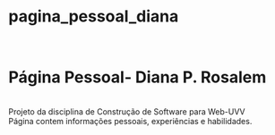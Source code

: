 # pagina_pessoal_diana
<br>
<h1> Página Pessoal- Diana P. Rosalem</h1>
<br> Projeto da disciplina de Construção de Software para Web-UVV
<br> Página contem informações pessoais, experiências e habilidades. 
